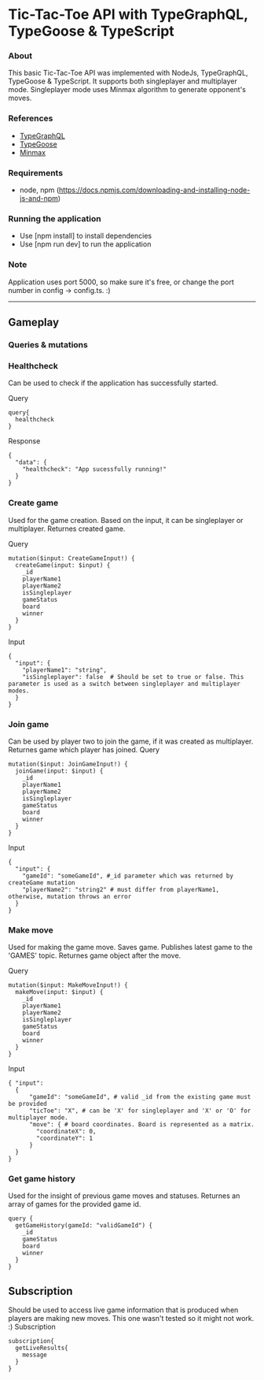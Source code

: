 # Tic-Tac-Toe API with TypeGraphQL, TypeGoose & TypeScript

### About
This basic Tic-Tac-Toe API was implemented with NodeJs, TypeGraphQL, TypeGoose & TypeScript. It supports both singleplayer and multiplayer mode. Singleplayer mode uses Minmax algorithm to generate opponent's moves. 

### References
* [TypeGraphQL](https://typegraphql.com/)
* [TypeGoose](https://typegoose.github.io/typegoose/)
* [Minmax](https://www.geeksforgeeks.org/minimax-algorithm-in-game-theory-set-3-tic-tac-toe-ai-finding-optimal-move/)

### Requirements
 - node, npm (https://docs.npmjs.com/downloading-and-installing-node-js-and-npm)

### Running the application
 - Use [npm install] to install dependencies
 - Use [npm run dev] to run the application

### Note
Application uses port 5000, so make sure it's free, or change the port number in 
config -> config.ts. :)

---

## Gameplay

### Queries & mutations

### Healthcheck 
Can be used to check if the application has successfully started. 

Query
```
query{
  healthcheck
}
```

Response
```
{
  "data": {
    "healthcheck": "App sucessfully running!"
  }
}
```

### Create game 
Used for the game creation. Based on the input, it can be singleplayer or multiplayer. Returnes created game.

Query
```
mutation($input: CreateGameInput!) {
  createGame(input: $input) {
    _id
    playerName1
    playerName2
    isSingleplayer
    gameStatus
    board
    winner
  }
}
```
Input
```
{
  "input": {
    "playerName1": "string", 
    "isSingleplayer": false  # Should be set to true or false. This parameter is used as a switch between singleplayer and multiplayer modes.
  }
}
```

### Join game 
Can be used by player two to join the game, if it was created as multiplayer. Returnes game which player has joined.
Query
```
mutation($input: JoinGameInput!) {
  joinGame(input: $input) {
    _id
    playerName1
    playerName2
    isSingleplayer
    gameStatus
    board
    winner
  }
}
```

Input
```
{
  "input": { 
    "gameId": "someGameId", #_id parameter which was returned by createGame mutation 
    "playerName2": "string2" # must differ from playerName1, otherwise, mutation throws an error
  }
}
```

### Make move 
Used for making the game move. Saves game. Publishes latest game to the 'GAMES' topic. Returnes game object after the move. 

Query
```
mutation($input: MakeMoveInput!) {
  makeMove(input: $input) {
    _id
    playerName1
    playerName2
    isSingleplayer
    gameStatus
    board
    winner
  }
}
```

Input
```
{ "input": 
  {
      "gameId": "someGameId", # valid _id from the existing game must be provided
      "ticToe": "X", # can be 'X' for singleplayer and 'X' or 'O' for multiplayer mode. 
      "move": { # board coordinates. Board is represented as a matrix. 
        "coordinateX": 0,
        "coordinateY": 1
      }
  }
}
```

### Get game history 
Used for the insight of previous game moves and statuses. Returnes an array of games for the provided game id.
```
query {
  getGameHistory(gameId: "validGameId") {
    _id
    gameStatus
    board
    winner
  }
}
```

## Subscription 
Should be used to access live game information that is produced when players are making new moves. This one wasn't tested so it might not work. :)
Subscription
```
subscription{
  getLiveResults{
    message
  }
}
```
